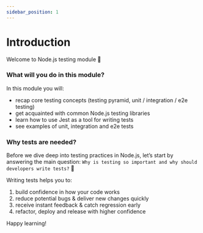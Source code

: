 ```yaml
---
sidebar_position: 1
---
```

# Introduction

Welcome to Node.js testing module 👋

### What will you do in this module?

In this module you will:
- recap core testing concepts (testing pyramid, unit / integration / e2e testing)
- get acquainted with common Node.js testing libraries
- learn how to use Jest as a tool for writing tests
- see examples of unit, integration and e2e tests

### Why tests are needed?

Before we dive deep into testing practices in Node.js, let’s start by answering the main question: `Why is testing so important and why should developers write tests?` 🤔

Writing tests helps you to:
1. build confidence in how your code works
2. reduce potential bugs & deliver new changes quickly
3. receive instant feedback & catch regression early
4. refactor, deploy and release with higher confidence

Happy learning!
